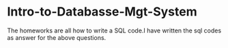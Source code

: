 # Intro-to-Databasse-Mgt-System
The homeworks are all how to write a SQL code.I have written  the sql codes as answer for the above questions.
